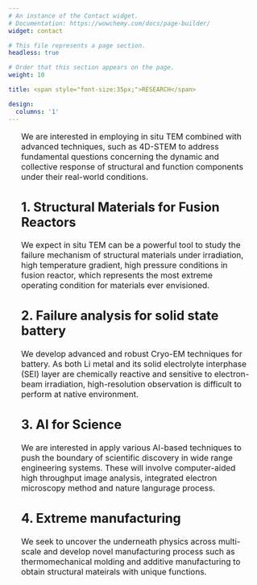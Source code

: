 ```yaml
---
# An instance of the Contact widget.
# Documentation: https://wowchemy.com/docs/page-builder/
widget: contact

# This file represents a page section.
headless: true

# Order that this section appears on the page.
weight: 10

title: <span style="font-size:35px;">RESEARCH</span>

design:
  columns: '1'
---
```

<style>
  p {
    font-size: 1rem;
  }
</style>
<div style="width: 90%; margin: 0 auto;">
<p style="font-size:1rem;">We are interested in employing in situ TEM combined with advanced techniques, such as 4D-STEM to address fundamental questions concerning the dynamic and collective response of structural and function components under their real-world conditions.  </p>


<h2 style="font-size:25px;">1.	Structural Materials for Fusion Reactors</h2>
<p> We expect in situ TEM can be a powerful tool to study the failure mechanism of structural materials under irradiation, high temperature gradient, high pressure conditions in fusion reactor, which represents the most extreme operating condition for materials ever envisioned.</p>

<h2 style="font-size:25px;">2.	Failure analysis for solid state battery</h2>
<p>We develop advanced and robust Cryo-EM techniques for battery. As both Li metal and its solid electrolyte interphase (SEI) layer are chemically reactive and sensitive to electron-beam irradiation, high-resolution observation is difficult to perform at native environment.</p>

<h2 style="font-size:25px;">3.	AI for Science</h2>
<p>We are interested in apply various AI-based techniques to push the boundary of scientific discovery in wide range engineering systems. These will involve computer-aided high throughput image analysis, integrated electron microscopy method and nature langurage process.</p>

<h2 style="font-size:25px;">4.	Extreme manufacturing</h2>
<p>We seek to uncover the underneath physics across multi-scale and develop novel manufacturing process such as thermomechanical molding and additive manufacturing to obtain structural mateirals with unique functions.</p>
</div>
